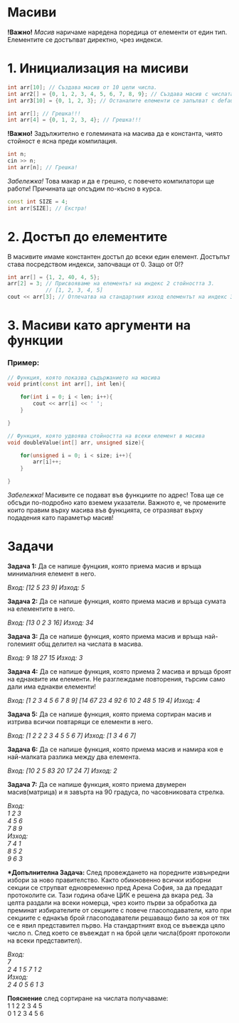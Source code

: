 <h1>Масиви</h1>

**!Важно!** *Масив* наричаме наредена поредица от елементи от един тип. Елементите се достъпват директно, чрез индекси.

<h1>1. Инициализация на мисиви</h1>

```c++
int arr[10]; // Създава масив от 10 цели числа.
int arr2[] = {0, 1, 2, 3, 4, 5, 6, 7, 8, 9}; // Създава масив с числата от 0 до 9.
int arr3[10] = {0, 1, 2, 3}; // Останалите елементи се запълват с default-на стойност

int arr[]; // Грешка!!!
int arr[4] = {0, 1, 2, 3, 4}; // Грешка!!!
```

**!Важно!** Задължително е големината на масива да е константа, чиято стойност е ясна преди компилация.

```c++
int n;
cin >> n;
int arr[n]; // Грешка!
```

*Забележка!* Това макар и да е грешно, с повечето компилатори ще работи! Причината ще опсъдим по-късно в курса.

```c++
const int SIZE = 4;
int arr[SIZE]; // Екстра!
```

<h1>2. Достъп до елементите</h1>
В масивите имаме константен достъп до всеки един елемент. Достъпът става посредством индекси, започващи от 0. Защо от 0!?

```c++
int arr[] = {1, 2, 40, 4, 5};
arr[2] = 3; // Присвояваме на елементът на индекс 2 стойността 3.
            // [1, 2, 3, 4, 5]
cout << arr[3]; // Отпечатва на стандартния изход елементът на индекс 3(4).
```

<h1>3. Масиви като аргументи на функции</h1>

<h3>Пример:</h3>

```c++
// Функция, която показва съдържанието на масива
void print(const int arr[], int len){

    for(int i = 0; i < len; i++){
        cout << arr[i] << ' ';
    }

}

// Функция, която удвоява стойността на всеки елемент в масива
void doubleValue(int[] arr, unsigned size){

    for(unsigned i = 0; i < size; i++){
        arr[i]++;
    }

}
```

*Забележка!* Масивите се подават във функциите по адрес! Това ще се обсъди по-подробно като вземем указатели. Важното е, че промените които правим върху масива във функцията, се отразяват върху подадения като параметър масив!

<h1>Задачи</h1>

**Задача 1:** Да се напише фунцкия, която приема масив и връща минималния елемент в него.

*Вход: [12 5 23 9] Изход: 5*

**Задача 2:** Да се напише функция, която приема масив и връща сумата на елементите в него.

*Вход: [13 0 2 3 16] Изход: 34*

**Задача 3:** Да се напише функция, която приема масив и връща най-големият общ делител на числата в масива.

*Вход: 9 18 27 15 Изход: 3*

**Задача 4:** Да се напише функция, която приема 2 масива и връща броят на еднаквите им елементи. Не разглеждаме повторения, търсим само дали има еднакви елементи!

*Вход: [1 2 3 4 5 6 7 8 9] [14 67 23 4 92 6 10 2 48 5 19 4] Изход: 4*

**Задача 5:** Да се напише функция, която приема сортиран масив и изтрива всички повтарящи се елементи в него.

*Вход: [1 2 2 2 3 4 5 5 6 7] Изход: [1 3 4 6 7]*

**Задача 6:** Да се напише функция, която приема масив и намира коя е най-малката разлика между два елемента.

*Вход: [10 2 5 83 20 17 24 7] Изход: 2*

**Задача 7:** Да се напише функция, която приема двумерен масив(матрица) и я завърта на 90 градуса, по часовниковата стрелка.

*Вход:*<br>*1 2 3*<br>*4 5 6*<br>*7 8 9*<br>*Изход:*<br>*7 4 1*<br>*8 5 2*<br>*9 6 3*

**\*Допълнителна Задача:** След провеждането на поредните извънредни избори за ново правителство. Както обикновенно всички изборни секции се струпват едновременно пред Арена София, за да предадат протоколите си. Тази година обаче ЦИК е решена да вкара ред. За целта раздали на всеки номерца, чрез които първи за обработка да преминат избирателите от секциите с повече гласоподаватели, като при секциите с еднакъв брой гласоподаватели решаващо било за коя от тях се е явил представител първо.
На стандартният вход се въвежда цяло число n. След което се въвеждат n на брой цели числа(броят протоколи на всеки представител).

*Вход:*<br>*7*<br>*2 4 1 5 7 1 2*<br>*Изход:*<br>*2 4 0 5 6 1 3*

**Пояснение** след сортиране на числата получаваме:<br>1 1 2 2 3 4 5<br>0 1 2 3 4 5 6